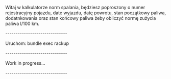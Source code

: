 Witaj w kalkulatorze norm spalania, będziesz poproszony o numer rejestracyjny pojazdu, date wyjazdu, datę powrotu, stan początkowy paliwa, dodatnkowania oraz stan końcowy paliwa żeby obliczyć normę zużycia paliwa l/100 km.

_-_-_-_-_-_-_-_-_-_-_-_-_-_-_-_-_-_-_-_-_-_-_-_-_-_-_-_-_-_-

Uruchom: bundle exec rackup

_-_-_-_-_-_-_-_-_-_-_-_-_-_-_-_-_-_-_-_-_-_-_-_-_-_-_-_-_-_-

Work in progress...

_-_-_-_-_-_-_-_-_-_-_-_-_-_-_-_-_-_-_-_-_-_-_-_-_-_-_-_-_-_-